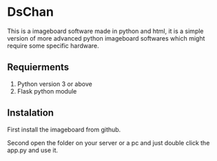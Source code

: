# DsChan

This is a imageboard software made in python and html, it is a simple version of more advanced python imageboard softwares which might require some specific hardware.

## Requierments

1. Python version 3 or above
2. Flask python module

## Instalation

First install the imageboard from github.

Second open the folder on your server or a pc and just double click the app.py and use it.
